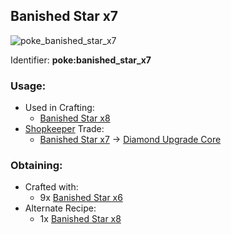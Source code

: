 ## Banished Star x7
![poke_banished_star_x7](https://github.com/ItsMePok/PFE/assets/136857747/e0337db4-d1bf-4f26-9069-27e5fb534a76)

Identifier: **poke:banished_star_x7**

### Usage:
* Used in Crafting:
  * [Banished Star x8](https://pfewiki.gitbook.io/home/items/banished-stars/banished-star-x8)
* [Shopkeeper](https://github.com/ItsMePok/PFE/wiki/Shopkeeper) Trade:
  * [Banished Star x7](https://pfewiki.gitbook.io/home/items/banished-stars/banished-star-x7) -> [Diamond Upgrade Core](https://github.com/ItsMePok/PFE/wiki/Diamond-Upgrade-Core)

### Obtaining:
* Crafted with:
  * 9x [Banished Star x6](https://pfewiki.gitbook.io/home/items/banished-stars/banished-star-x6)
* Alternate Recipe:
  * 1x [Banished Star x8](https://pfewiki.gitbook.io/home/items/banished-stars/banished-star-x8)
